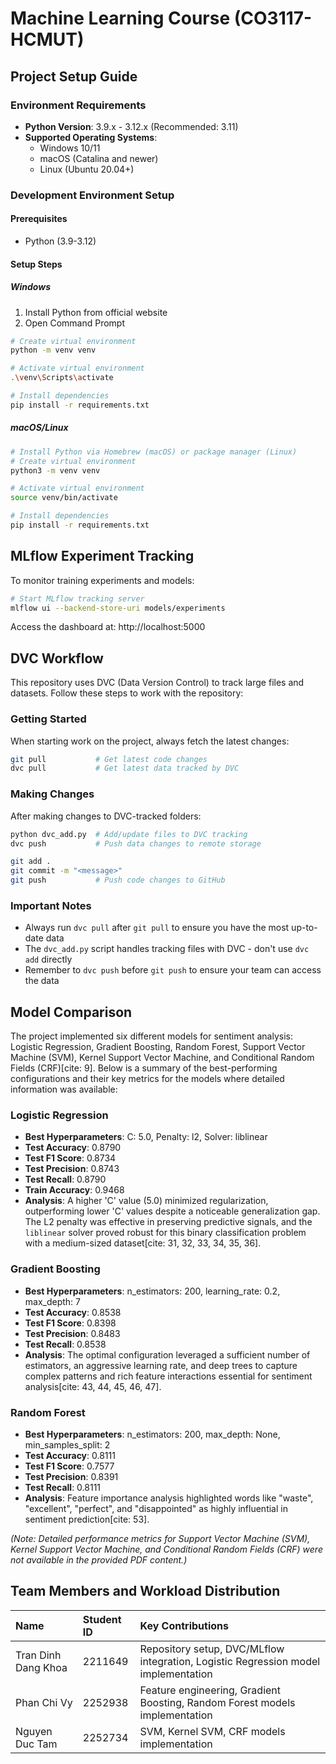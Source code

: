 # Machine Learning Course (CO3117-HCMUT)

## Project Setup Guide

### Environment Requirements
- **Python Version**: 3.9.x - 3.12.x (Recommended: 3.11)
- **Supported Operating Systems**: 
  - Windows 10/11
  - macOS (Catalina and newer)
  - Linux (Ubuntu 20.04+)

### Development Environment Setup

#### Prerequisites
- Python (3.9-3.12)

#### Setup Steps

##### Windows
1. Install Python from official website
2. Open Command Prompt
```bash
# Create virtual environment
python -m venv venv

# Activate virtual environment
.\venv\Scripts\activate

# Install dependencies
pip install -r requirements.txt
```

##### macOS/Linux
```bash
# Install Python via Homebrew (macOS) or package manager (Linux)
# Create virtual environment
python3 -m venv venv

# Activate virtual environment
source venv/bin/activate

# Install dependencies
pip install -r requirements.txt
```

## MLflow Experiment Tracking

To monitor training experiments and models:
```bash
# Start MLflow tracking server
mlflow ui --backend-store-uri models/experiments
```
Access the dashboard at: http://localhost:5000

## DVC Workflow

This repository uses DVC (Data Version Control) to track large files and datasets. Follow these steps to work with the repository:

### Getting Started

When starting work on the project, always fetch the latest changes:

```bash
git pull           # Get latest code changes
dvc pull           # Get latest data tracked by DVC
```

### Making Changes

After making changes to DVC-tracked folders:

```bash
python dvc_add.py  # Add/update files to DVC tracking
dvc push           # Push data changes to remote storage

git add .
git commit -m "<message>"
git push           # Push code changes to GitHub
```

### Important Notes

- Always run `dvc pull` after `git pull` to ensure you have the most up-to-date data
- The `dvc_add.py` script handles tracking files with DVC - don't use `dvc add` directly
- Remember to `dvc push` before `git push` to ensure your team can access the data

## Model Comparison

The project implemented six different models for sentiment analysis: Logistic Regression, Gradient Boosting, Random Forest, Support Vector Machine (SVM), Kernel Support Vector Machine, and Conditional Random Fields (CRF)[cite: 9]. Below is a summary of the best-performing configurations and their key metrics for the models where detailed information was available:

### Logistic Regression
- **Best Hyperparameters**: C: 5.0, Penalty: l2, Solver: liblinear
- **Test Accuracy**: 0.8790
- **Test F1 Score**: 0.8734
- **Test Precision**: 0.8743
- **Test Recall**: 0.8790
- **Train Accuracy**: 0.9468
- **Analysis**: A higher 'C' value (5.0) minimized regularization, outperforming lower 'C' values despite a noticeable generalization gap. The L2 penalty was effective in preserving predictive signals, and the `liblinear` solver proved robust for this binary classification problem with a medium-sized dataset[cite: 31, 32, 33, 34, 35, 36].

### Gradient Boosting
- **Best Hyperparameters**: n_estimators: 200, learning_rate: 0.2, max_depth: 7
- **Test Accuracy**: 0.8538
- **Test F1 Score**: 0.8398
- **Test Precision**: 0.8483
- **Test Recall**: 0.8538
- **Analysis**: The optimal configuration leveraged a sufficient number of estimators, an aggressive learning rate, and deep trees to capture complex patterns and rich feature interactions essential for sentiment analysis[cite: 43, 44, 45, 46, 47].

### Random Forest
- **Best Hyperparameters**: n_estimators: 200, max_depth: None, min_samples_split: 2
- **Test Accuracy**: 0.8111
- **Test F1 Score**: 0.7577
- **Test Precision**: 0.8391
- **Test Recall**: 0.8111
- **Analysis**: Feature importance analysis highlighted words like "waste", "excellent", "perfect", and "disappointed" as highly influential in sentiment prediction[cite: 53].

*(Note: Detailed performance metrics for Support Vector Machine (SVM), Kernel Support Vector Machine, and Conditional Random Fields (CRF) were not available in the provided PDF content.)*

## Team Members and Workload Distribution

| Name                  | Student ID | Key Contributions                                               |
| :-------------------- | :--------- | :-------------------------------------------------------------- |
| Tran Dinh Dang Khoa   | 2211649    | Repository setup, DVC/MLflow integration, Logistic Regression model implementation |
| Phan Chi Vy           | 2252938    | Feature engineering, Gradient Boosting, Random Forest models implementation |
| Nguyen Duc Tam        | 2252734    | SVM, Kernel SVM, CRF models implementation |